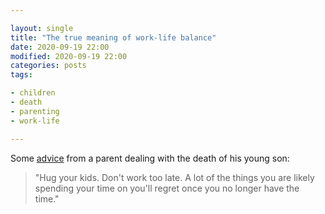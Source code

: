 ```yaml
---

layout: single
title: "The true meaning of work-life balance"
date: 2020-09-19 22:00
modified: 2020-09-19 22:00
categories: posts
tags:

- children
- death
- parenting
- work-life

---
```


Some
[advice](https://web.archive.org/web/20210302133339/https://www.fatherly.com/news/this-grieving-dad-wrote-a-letter-about-the-true-meaning-of-work-life-balance/)
from a parent dealing with the death of his young son:

> "Hug your kids. Don't work too late. A lot of the things you are
> likely spending your time on you'll regret once you no longer have
> the time."
